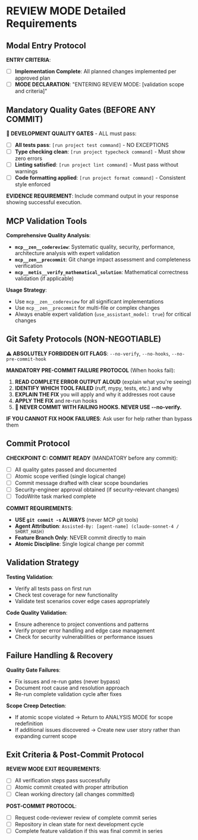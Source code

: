 # REVIEW MODE Detailed Requirements

## Modal Entry Protocol
**ENTRY CRITERIA**:
- [ ] **Implementation Complete**: All planned changes implemented per approved plan
- [ ] **MODE DECLARATION**: "ENTERING REVIEW MODE: [validation scope and criteria]"

## Mandatory Quality Gates (BEFORE ANY COMMIT)

**🚨 DEVELOPMENT QUALITY GATES** - ALL must pass:
- [ ] **All tests pass**: `[run project test command]` - NO EXCEPTIONS
- [ ] **Type checking clean**: `[run project typecheck command]` - Must show zero errors
- [ ] **Linting satisfied**: `[run project lint command]` - Must pass without warnings
- [ ] **Code formatting applied**: `[run project format command]` - Consistent style enforced

**EVIDENCE REQUIREMENT**: Include command output in your response showing successful execution.

## MCP Validation Tools

**Comprehensive Quality Analysis**:
- **`mcp__zen__codereview`**: Systematic quality, security, performance, architecture analysis with expert validation
- **`mcp__zen__precommit`**: Git change impact assessment and completeness verification
- **`mcp__metis__verify_mathematical_solution`**: Mathematical correctness validation (if applicable)

**Usage Strategy**:
- Use `mcp__zen__codereview` for all significant implementations
- Use `mcp__zen__precommit` for multi-file or complex changes
- Always enable expert validation (`use_assistant_model: true`) for critical changes

## Git Safety Protocols (NON-NEGOTIABLE)

**⚠️ ABSOLUTELY FORBIDDEN GIT FLAGS**: `--no-verify`, `--no-hooks`, `--no-pre-commit-hook`

**MANDATORY PRE-COMMIT FAILURE PROTOCOL** (When hooks fail):
1. **READ COMPLETE ERROR OUTPUT ALOUD** (explain what you're seeing)
2. **IDENTIFY WHICH TOOL FAILED** (ruff, mypy, tests, etc.) and why
3. **EXPLAIN THE FIX** you will apply and why it addresses root cause
4. **APPLY THE FIX** and re-run hooks
5. **🚨 NEVER COMMIT WITH FAILING HOOKS. NEVER USE --no-verify.**

**IF YOU CANNOT FIX HOOK FAILURES**: Ask user for help rather than bypass them

## Commit Protocol

**CHECKPOINT C: COMMIT READY** (MANDATORY before any commit):
- [ ] All quality gates passed and documented
- [ ] Atomic scope verified (single logical change)
- [ ] Commit message drafted with clear scope boundaries
- [ ] Security-engineer approval obtained (if security-relevant changes)
- [ ] TodoWrite task marked complete

**COMMIT REQUIREMENTS**:
- **USE `git commit -s` ALWAYS** (never MCP git tools)
- **Agent Attribution**: `Assisted-By: [agent-name] (claude-sonnet-4 / SHORT_HASH)`
- **Feature Branch Only**: NEVER commit directly to main
- **Atomic Discipline**: Single logical change per commit

## Validation Strategy

**Testing Validation**:
- Verify all tests pass on first run
- Check test coverage for new functionality
- Validate test scenarios cover edge cases appropriately

**Code Quality Validation**:
- Ensure adherence to project conventions and patterns
- Verify proper error handling and edge case management
- Check for security vulnerabilities or performance issues

## Failure Handling & Recovery

**Quality Gate Failures**:
- Fix issues and re-run gates (never bypass)
- Document root cause and resolution approach
- Re-run complete validation cycle after fixes

**Scope Creep Detection**:
- If atomic scope violated → Return to ANALYSIS MODE for scope redefinition
- If additional issues discovered → Create new user story rather than expanding current scope

## Exit Criteria & Post-Commit Protocol

**REVIEW MODE EXIT REQUIREMENTS**:
- [ ] All verification steps pass successfully
- [ ] Atomic commit created with proper attribution
- [ ] Clean working directory (all changes committed)

**POST-COMMIT PROTOCOL**:
- [ ] Request code-reviewer review of complete commit series  
- [ ] Repository in clean state for next development cycle
- [ ] Complete feature validation if this was final commit in series